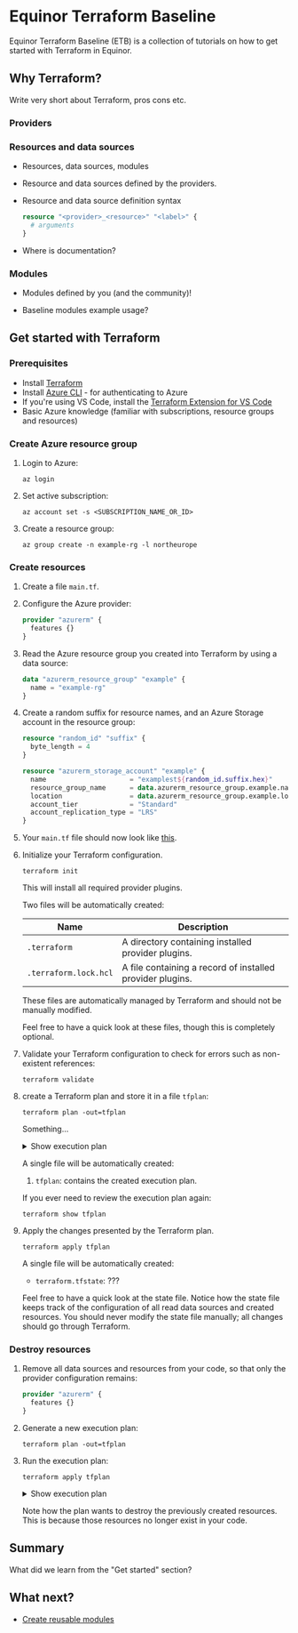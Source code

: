 # Equinor Terraform Baseline

Equinor Terraform Baseline (ETB) is a collection of tutorials on how to get started with Terraform in Equinor.

## Why Terraform?

Write very short about Terraform, pros cons etc.

### Providers

### Resources and data sources

- Resources, data sources, modules

- Resource and data sources defined by the providers.

- Resource and data source definition syntax

    ```terraform
    resource "<provider>_<resource>" "<label>" {
      # arguments
    }
    ```

- Where is documentation?

### Modules

- Modules defined by you (and the community)!

- Baseline modules example usage?

## Get started with Terraform

### Prerequisites

- Install [Terraform](https://developer.hashicorp.com/terraform/downloads)
- Install [Azure CLI](https://learn.microsoft.com/en-us/cli/azure/install-azure-cli) - for authenticating to Azure
- If you're using VS Code, install the [Terraform Extension for VS Code](https://marketplace.visualstudio.com/items?itemName=hashicorp.terraform)
- Basic Azure knowledge (familiar with subscriptions, resource groups and resources)

### Create Azure resource group

1. Login to Azure:

    ```console
    az login
    ```

1. Set active subscription:

    ```console
    az account set -s <SUBSCRIPTION_NAME_OR_ID>
    ```

1. Create a resource group:

    ```console
    az group create -n example-rg -l northeurope
    ```

### Create resources

1. Create a file `main.tf`.

1. Configure the Azure provider:

    ```terraform
    provider "azurerm" {
      features {}
    }
    ```

1. Read the Azure resource group you created into Terraform by using a data source:

    ```terraform
    data "azurerm_resource_group" "example" {
      name = "example-rg"
    }
    ```

1. Create a random suffix for resource names, and an Azure Storage account in the resource group:

    ```terraform
    resource "random_id" "suffix" {
      byte_length = 4
    }

    resource "azurerm_storage_account" "example" {
      name                     = "examplest${random_id.suffix.hex}"
      resource_group_name      = data.azurerm_resource_group.example.name
      location                 = data.azurerm_resource_group.example.location
      account_tier             = "Standard"
      account_replication_type = "LRS"
    }
    ```

1. Your `main.tf` file should now look like [this](terraform/main.tf).

1. Initialize your Terraform configuration.

    ```console
    terraform init
    ```

    This will install all required provider plugins.

    Two files will be automatically created:

    | Name | Description |
    | --- | --- |
    | `.terraform` | A directory containing installed provider plugins. |
    | `.terraform.lock.hcl` | A file containing a record of installed provider plugins. |

    These files are automatically managed by Terraform and should not be manually modified.

    Feel free to have a quick look at these files, though this is completely optional.

1. Validate your Terraform configuration to check for errors such as non-existent references:

    ```console
    terraform validate
    ```

1. create a Terraform plan and store it in a file `tfplan`:

    ```console
    terraform plan -out=tfplan
    ```

    Something...

    <details><summary>Show execution plan</summary>

    ```console
    $ terraform show tfplan

    Terraform used the selected providers to generate the following execution plan. Resource actions are indicated with the following symbols:
      + create

    Terraform will perform the following actions:

      # azurerm_storage_account.example will be created
      + resource "azurerm_storage_account" "example" {
          + access_tier                       = (known after apply)
          + account_kind                      = "StorageV2"
          + account_replication_type          = "LRS"
          + account_tier                      = "Standard"
          + allow_nested_items_to_be_public   = true
          + cross_tenant_replication_enabled  = true
          + default_to_oauth_authentication   = false
          + enable_https_traffic_only         = true
          + id                                = (known after apply)
          + infrastructure_encryption_enabled = false
          + is_hns_enabled                    = false
          + large_file_share_enabled          = (known after apply)
          + location                          = "northeurope"
          + min_tls_version                   = "TLS1_2"
          + name                              = (known after apply)
          + nfsv3_enabled                     = false
          + primary_access_key                = (sensitive value)
          + primary_blob_connection_string    = (sensitive value)
          + primary_blob_endpoint             = (known after apply)
          + primary_blob_host                 = (known after apply)
          + primary_connection_string         = (sensitive value)
          + primary_dfs_endpoint              = (known after apply)
          + primary_dfs_host                  = (known after apply)
          + primary_file_endpoint             = (known after apply)
          + primary_file_host                 = (known after apply)
          + primary_location                  = (known after apply)
          + primary_queue_endpoint            = (known after apply)
          + primary_queue_host                = (known after apply)
          + primary_table_endpoint            = (known after apply)
          + primary_table_host                = (known after apply)
          + primary_web_endpoint              = (known after apply)
          + primary_web_host                  = (known after apply)
          + public_network_access_enabled     = true
          + queue_encryption_key_type         = "Service"
          + resource_group_name               = "example-rg"
          + secondary_access_key              = (sensitive value)
          + secondary_blob_connection_string  = (sensitive value)
          + secondary_blob_endpoint           = (known after apply)
          + secondary_blob_host               = (known after apply)
          + secondary_connection_string       = (sensitive value)
          + secondary_dfs_endpoint            = (known after apply)
          + secondary_dfs_host                = (known after apply)
          + secondary_file_endpoint           = (known after apply)
          + secondary_file_host               = (known after apply)
          + secondary_location                = (known after apply)
          + secondary_queue_endpoint          = (known after apply)
          + secondary_queue_host              = (known after apply)
          + secondary_table_endpoint          = (known after apply)
          + secondary_table_host              = (known after apply)
          + secondary_web_endpoint            = (known after apply)
          + secondary_web_host                = (known after apply)
          + sftp_enabled                      = false
          + shared_access_key_enabled         = true
          + table_encryption_key_type         = "Service"
        }

      # random_id.suffix will be created
      + resource "random_id" "suffix" {
          + b64_std     = (known after apply)
          + b64_url     = (known after apply)
          + byte_length = 8
          + dec         = (known after apply)
          + hex         = (known after apply)
          + id          = (known after apply)
        }

    Plan: 2 to add, 0 to change, 0 to destroy.
    ```

    </details>

    A single file will be automatically created:

    1. `tfplan`: contains the created execution plan.

    If you ever need to review the execution plan again:

    ```console
    terraform show tfplan
    ```

1. Apply the changes presented by the Terraform plan.

    ```console
    terraform apply tfplan
    ```

    A single file will be automatically created:

    - `terraform.tfstate`: ???

    Feel free to have a quick look at the state file.
    Notice how the state file keeps track of the configuration of all read data sources and created resources.
    You should never modify the state file manually; all changes should go through Terraform.

### Destroy resources

1. Remove all data sources and resources from your code, so that only the provider configuration remains:

    ```terraform
    provider "azurerm" {
      features {}
    }
    ```

1. Generate a new execution plan:

    ```console
    terraform plan -out=tfplan
    ```

1. Run the execution plan:

    ```console
    terraform apply tfplan
    ```

    <details><summary>Show execution plan</summary>

    ```console
    $ terraform show tfplan

    Terraform used the selected providers to generate the following execution plan. Resource actions are indicated with the following symbols:
      - destroy

    Terraform will perform the following actions:

      # azurerm_storage_account.example will be destroyed
      # (because azurerm_storage_account.example is not in configuration)
      - resource "azurerm_storage_account" "example" {
          - access_tier                       = "Hot" -> null
          - account_kind                      = "StorageV2" -> null
          - account_replication_type          = "LRS" -> null
          - account_tier                      = "Standard" -> null
          - allow_nested_items_to_be_public   = true -> null
          - cross_tenant_replication_enabled  = true -> null
          - default_to_oauth_authentication   = false -> null
          - enable_https_traffic_only         = true -> null
          - id                                = "/subscriptions/<SUBSCRIPTION_ID>/resourceGroups/example-rg/providers/Microsoft.Storage/storageAccounts/examplestd64f295a" -> null
          - infrastructure_encryption_enabled = false -> null
          - is_hns_enabled                    = false -> null
          - location                          = "northeurope" -> null
          - min_tls_version                   = "TLS1_2" -> null
          - name                              = "examplestd64f295a" -> null
          - nfsv3_enabled                     = false -> null
          - primary_access_key                = (sensitive value) -> null
          - primary_blob_connection_string    = (sensitive value) -> null
          - primary_blob_endpoint             = "https://examplestd64f295a.blob.core.windows.net/" -> null
          - primary_blob_host                 = "examplestd64f295a.blob.core.windows.net" -> null
          - primary_connection_string         = (sensitive value) -> null
          - primary_dfs_endpoint              = "https://examplestd64f295a.dfs.core.windows.net/" -> null
          - primary_dfs_host                  = "examplestd64f295a.dfs.core.windows.net" -> null
          - primary_file_endpoint             = "https://examplestd64f295a.file.core.windows.net/" -> null
          - primary_file_host                 = "examplestd64f295a.file.core.windows.net" -> null
          - primary_location                  = "northeurope" -> null
          - primary_queue_endpoint            = "https://examplestd64f295a.queue.core.windows.net/" -> null
          - primary_queue_host                = "examplestd64f295a.queue.core.windows.net" -> null
          - primary_table_endpoint            = "https://examplestd64f295a.table.core.windows.net/" -> null
          - primary_table_host                = "examplestd64f295a.table.core.windows.net" -> null
          - primary_web_endpoint              = "https://examplestd64f295a.z16.web.core.windows.net/" -> null
          - primary_web_host                  = "examplestd64f295a.z16.web.core.windows.net" -> null
          - public_network_access_enabled     = true -> null
          - queue_encryption_key_type         = "Service" -> null
          - resource_group_name               = "example-rg" -> null
          - secondary_access_key              = (sensitive value) -> null
          - secondary_connection_string       = (sensitive value) -> null
          - sftp_enabled                      = false -> null
          - shared_access_key_enabled         = true -> null
          - table_encryption_key_type         = "Service" -> null
          - tags                              = {} -> null

          - blob_properties {
              - change_feed_enabled           = false -> null
              - change_feed_retention_in_days = 0 -> null
              - last_access_time_enabled      = false -> null
              - versioning_enabled            = false -> null
            }

          - network_rules {
              - bypass                     = [
                  - "AzureServices",
                ] -> null
              - default_action             = "Allow" -> null
              - ip_rules                   = [] -> null
              - virtual_network_subnet_ids = [] -> null
            }

          - queue_properties {
              - hour_metrics {
                  - enabled               = true -> null
                  - include_apis          = true -> null
                  - retention_policy_days = 7 -> null
                  - version               = "1.0" -> null
                }
              - logging {
                  - delete                = false -> null
                  - read                  = false -> null
                  - retention_policy_days = 0 -> null
                  - version               = "1.0" -> null
                  - write                 = false -> null
                }
              - minute_metrics {
                  - enabled               = false -> null
                  - include_apis          = false -> null
                  - retention_policy_days = 0 -> null
                  - version               = "1.0" -> null
                }
            }

          - share_properties {
              - retention_policy {
                  - days = 7 -> null
                }
            }
        }

      # random_id.suffix will be destroyed
      # (because random_id.suffix is not in configuration)
      - resource "random_id" "suffix" {
          - b64_std     = "1k8pWg==" -> null
          - b64_url     = "1k8pWg" -> null
          - byte_length = 4 -> null
          - dec         = "3595512154" -> null
          - hex         = "d64f295a" -> null
          - id          = "1k8pWg" -> null
        }

    Plan: 0 to add, 0 to change, 2 to destroy.
    ```

    </details>

    Note how the plan wants to destroy the previously created resources.
    This is because those resources no longer exist in your code.

## Summary

What did we learn from the "Get started" section?

## What next?

- [Create reusable modules](docs/reusable-modules.md)
